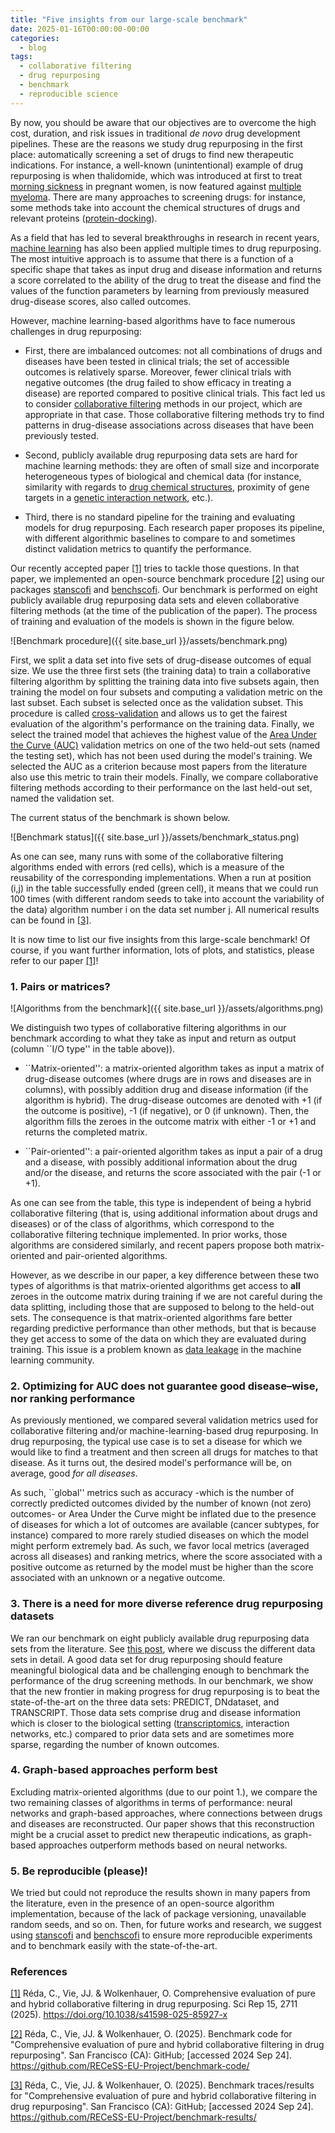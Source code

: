 ```yaml
---
title: "Five insights from our large-scale benchmark"
date: 2025-01-16T00:00:00-00:00
categories:
  - blog
tags:
  - collaborative filtering
  - drug repurposing
  - benchmark
  - reproducible science
---
```


By now, you should be aware that our objectives are to overcome the high cost, duration, and risk issues in traditional *de novo* drug development pipelines. These are the reasons we study drug repurposing in the first place: automatically screening a set of drugs to find new therapeutic indications. For instance, a well-known (unintentional) example of drug repurposing is when thalidomide, which was introduced at first to treat [morning sickness](https://en.wikipedia.org/wiki/Thalidomide_scandal) in pregnant women, is now featured against [multiple myeloma](https://www.myeloma.org/thalomid-thalidomide). There are many approaches to screening drugs: for instance, some methods take into account the chemical structures of drugs and relevant proteins ([protein-docking](https://en.wikipedia.org/wiki/Protein%E2%80%93ligand_docking)). 

As a field that has led to several breakthroughs in research in recent years, [machine learning](https://en.wikipedia.org/wiki/Machine_learning) has also been applied multiple times to drug repurposing. The most intuitive approach is to assume that there is a function of a specific shape that takes as input drug and disease information and returns a score correlated to the ability of the drug to treat the disease and find the values of the function parameters by learning from previously measured drug-disease scores, also called outcomes. 

However, machine learning-based algorithms have to face numerous challenges in drug repurposing:

- First, there are imbalanced outcomes: not all combinations of drugs and diseases have been tested in clinical trials; the set of accessible outcomes is relatively sparse. Moreover, fewer clinical trials with negative outcomes (the drug failed to show efficacy in treating a disease) are reported compared to positive clinical trials. This fact led us to consider [collaborative filtering](https://recess-eu-project.github.io/flash%20lecture/collaborative-filtering-for-drug-repurposing/) methods in our project, which are appropriate in that case. Those collaborative filtering methods try to find patterns in drug-disease associations across diseases that have been previously tested.

- Second, publicly available drug repurposing data sets are hard for machine learning methods: they are often of small size and incorporate heterogeneous types of biological and chemical data (for instance, similarity with regards to [drug chemical structures](https://en.wikipedia.org/wiki/Chemical_structure), proximity of gene targets in a [genetic interaction network](https://en.wikipedia.org/wiki/Genetic_interaction_network), etc.). 

- Third, there is no standard pipeline for the training and evaluating models for drug repurposing. Each research paper proposes its pipeline, with different algorithmic baselines to compare to and sometimes distinct validation metrics to quantify the performance.

Our recently accepted paper [[1]](https://hal.science/hal-04626970) tries to tackle those questions. In that paper, we implemented an open-source benchmark procedure [[2]](https://github.com/RECeSS-EU-Project/benchmark-code) using our packages [stanscofi](https://recess-eu-project.github.io/blog/release-of-the-stanscofi-package/) and [benchscofi](https://recess-eu-project.github.io/blog/release-of-the-benchscofi-package/). Our benchmark is performed on eight publicly available drug repurposing data sets and eleven collaborative filtering methods (at the time of the publication of the paper). The process of training and evaluation of the models is shown in the figure below.

![Benchmark procedure]({{ site.base_url }}/assets/benchmark.png)

First, we split a data set into five sets of drug-disease outcomes of equal size. We use the three first sets (the training data) to train a collaborative filtering algorithm by splitting the training data into five subsets again, then training the model on four subsets and computing a validation metric on the last subset. Each subset is selected once as the validation subset. This procedure is called [cross-validation](https://scikit-learn.org/1.5/modules/cross_validation.html) and allows us to get the fairest evaluation of the algorithm's performance on the training data. Finally, we select the trained model that achieves the highest value of the [Area Under the Curve (AUC)](https://en.wikipedia.org/wiki/Receiver_operating_characteristic) validation metrics on one of the two held-out sets (named the testing set), which has not been used during the model's training. We selected the AUC as a criterion because most papers from the literature also use this metric to train their models. Finally, we compare collaborative filtering methods according to their performance on the last held-out set, named the validation set.

The current status of the benchmark is shown below.

![Benchmark status]({{ site.base_url }}/assets/benchmark_status.png)

As one can see, many runs with some of the collaborative filtering algorithms ended with errors (red cells), which is a measure of the reusability of the corresponding implementations. When a run at position (i,j) in the table successfully ended (green cell), it means that we could run 100 times (with different random seeds to take into account the variability of the data) algorithm number i on the data set number j. All numerical results can be found in [[3]](https://github.com/RECeSS-EU-Project/benchmark-results).

It is now time to list our five insights from this large-scale benchmark! Of course, if you want further information, lots of plots, and statistics, please refer to our paper [[1]](https://hal.science/hal-04626970)!

### 1. Pairs or matrices?

![Algorithms from the benchmark]({{ site.base_url }}/assets/algorithms.png)

We distinguish two types of collaborative filtering algorithms in our benchmark according to what they take as input and return as output (column ``I/O type'' in the table above)). 

- ``Matrix-oriented'': a matrix-oriented algorithm takes as input a matrix of drug-disease outcomes (where drugs are in rows and diseases are in columns), with possibly addition drug and disease information (if the algorithm is hybrid). The drug-disease outcomes are denoted with +1 (if the outcome is positive), -1 (if negative), or 0 (if unknown). Then, the algorithm fills the zeroes in the outcome matrix with either -1 or +1 and returns the completed matrix.

- ``Pair-oriented'': a pair-oriented algorithm takes as input a pair of a drug and a disease, with possibly additional information about the drug and/or the disease, and returns the score associated with the pair (-1 or +1).

As one can see from the table, this type is independent of being a hybrid collaborative filtering (that is, using additional information about drugs and diseases) or of the class of algorithms, which correspond to the collaborative filtering technique implemented. In prior works, those algorithms are considered similarly, and recent papers propose both matrix-oriented and pair-oriented algorithms.

However, as we describe in our paper, a key difference between these two types of algorithms is that matrix-oriented algorithms get access to **all** zeroes in the outcome matrix during training if we are not careful during the data splitting, including those that are supposed to belong to the held-out sets. The consequence is that matrix-oriented algorithms fare better regarding predictive performance than other methods, but that is because they get access to some of the data on which they are evaluated during training. This issue is a problem known as [data leakage](https://en.wikipedia.org/wiki/Leakage_(machine_learning)) in the machine learning community.

### 2. Optimizing for AUC does not guarantee good disease–wise, nor ranking performance

As previously mentioned, we compared several validation metrics used for collaborative filtering and/or machine-learning-based drug repurposing. In drug repurposing, the typical use case is to set a disease for which we would like to find a treatment and then screen all drugs for matches to that disease. As it turns out, the desired model's performance will be, on average, good *for all diseases*. 

As such, ``global'' metrics such as accuracy -which is the number of correctly predicted outcomes divided by the number of known (not zero) outcomes- or Area Under the Curve might be inflated due to the presence of diseases for which a lot of outcomes are available (cancer subtypes, for instance) compared to more rarely studied diseases on which the model might perform extremely bad. As such, we favor local metrics (averaged across all diseases) and ranking metrics, where the score associated with a positive outcome as returned by the model must be higher than the score associated with an unknown or a negative outcome.

### 3. There is a need for more diverse reference drug repurposing datasets

We ran our benchmark on eight publicly available drug repurposing data sets from the literature. See [this post](https://recess-eu-project.github.io/blog/publication-of-new-drug-repurposing-datasets/), where we discuss the different data sets in detail. A good data set for drug repurposing should feature meaningful biological data and be challenging enough to benchmark the performance of the drug screening methods. In our benchmark, we show that the new frontier in making progress for drug repurposing is to beat the state-of-the-art on the three data sets: PREDICT, DNdataset, and TRANSCRIPT. Those data sets comprise drug and disease information which is closer to the biological setting ([transcriptomics](https://en.wikipedia.org/wiki/Transcriptomics_technologies), interaction networks, etc.) compared to prior data sets and are sometimes more sparse, regarding the number of known outcomes.

### 4. Graph-based approaches perform best

Excluding matrix-oriented algorithms (due to our point 1.), we compare the two remaining classes of algorithms in terms of performance: neural networks and graph-based approaches, where connections between drugs and diseases are reconstructed. Our paper shows that this reconstruction might be a crucial asset to predict new therapeutic indications, as graph-based approaches outperform methods based on neural networks.

### 5. Be reproducible (please)!

We tried but could not reproduce the results shown in many papers from the literature, even in the presence of an open-source algorithm implementation, because of the lack of package versioning, unavailable random seeds, and so on. Then, for future works and research, we suggest using [stanscofi](https://recess-eu-project.github.io/blog/release-of-the-stanscofi-package/) and [benchscofi](https://recess-eu-project.github.io/blog/release-of-the-benchscofi-package/) to ensure more reproducible experiments and to benchmark easily with the state-of-the-art.

### References

[[1]](https://doi.org/10.1038/s41598-025-85927-x) Réda, C., Vie, JJ. & Wolkenhauer, O. Comprehensive evaluation of pure and hybrid collaborative filtering in drug repurposing. Sci Rep 15, 2711 (2025). https://doi.org/10.1038/s41598-025-85927-x

[[2]](https://github.com/RECeSS-EU-Project/benchmark-code) Réda, C., Vie, JJ. & Wolkenhauer, O. (2025). Benchmark code for "Comprehensive evaluation of pure and hybrid collaborative filtering in drug repurposing". San Francisco (CA): GitHub; [accessed 2024 Sep 24]. https://github.com/RECeSS-EU-Project/benchmark-code/

[[3]](https://github.com/RECeSS-EU-Project/benchmark-results) Réda, C., Vie, JJ. & Wolkenhauer, O. (2025). Benchmark traces/results for "Comprehensive evaluation of pure and hybrid collaborative filtering in drug repurposing". San Francisco (CA): GitHub; [accessed 2024 Sep 24]. https://github.com/RECeSS-EU-Project/benchmark-results/
